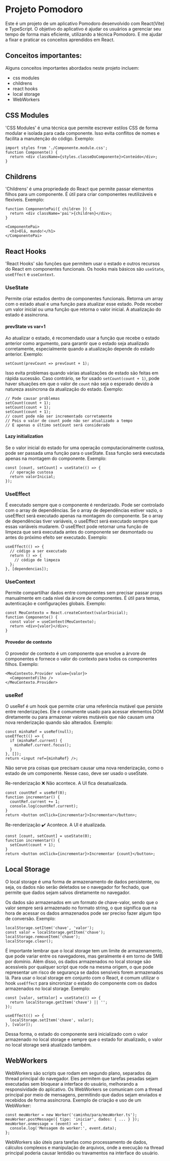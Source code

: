 # Projeto Pomodoro

Este é um projeto de um aplicativo Pomodoro desenvolvido com React(Vite) e
TypeScript. O objetivo do aplicativo é ajudar os usuários a gerenciar seu tempo
de forma mais eficiente, utilizando a técnica Pomodoro. E me ajudar a fixar e
praticar os conceitos aprendidos em React.

## Conceitos importantes:

Alguns conceitos importantes abordados neste projeto incluem:

- css modules
- childrens
- react hooks
- local storage
- WebWorkers

## CSS Modules

'CSS Modules' é uma técnica que permite escrever estilos CSS de forma modular e
isolada para cada componente. Isso evita conflitos de nomes e facilita a
manutenção do código. Exemplo:

```tsx
import styles from './Componente.module.css';
function Componente() {
  return <div className={styles.classeDoComponente}>Conteúdo</div>;
}
```

## Childrens

'Childrens' é uma propriedade do React que permite passar elementos filhos para
um componente. É útil para criar componentes reutilizáveis e flexíveis. Exemplo:

```tsx
function ComponentePai({ children }) {
  return <div className='pai'>{children}</div>;
}
```

```tsx
<ComponentePai>
  <h1>Olá, mundo!</h1>
</ComponentePai>
```

## React Hooks

'React Hooks' são funções que permitem usar o estado e outros recursos do React
em componentes funcionais. Os hooks mais básicos são `useState`, `useEffect` e
`useContext`.

### UseState

Permite criar estados dentro de componentes funcionais. Retorna um array com o
estado atual e uma função para atualizar esse estado. Pode receber um valor
inicial ou uma função que retorna o valor inicial. A atualização do estado é
assíncrona.

#### prevState vs var+1

Ao atualizar o estado, é recomendado usar a função que recebe o estado anterior
como argumento, para garantir que o estado seja atualizado corretamente,
especialmente quando a atualização depende do estado anterior. Exemplo:

```tsx
setCount(prevCount => prevCount + 1);
```

Isso evita problemas quando várias atualizações de estado são feitas em rápida
sucessão. Caso contrário, se for usado `setCount(count + 1)`, pode haver
situações em que o valor de `count` não seja o esperado devido à natureza
assíncrona da atualização do estado. Exemplo:

```tsx
// Pode causar problemas
setCount(count + 1);
setCount(count + 1);
setCount(count + 1);
// count pode não ser incrementado corretamente
// Pois o valor de count pode não ser atualizado a tempo
// E apenas o último setCount será considerado
```

#### Lazy initialization

Se o valor inicial do estado for uma operação computacionalmente custosa, pode
ser passada uma função para o useState. Essa função será executada apenas na
montagem do componente. Exemplo:

```tsx
const [count, setCount] = useState(() => {
  // operação custosa
  return valorInicial;
});
```

### UseEffect

É executado sempre que o componente é renderizado. Pode ser controlado com o
array de dependências. Se o array de dependências estiver vazio, o useEffect
será executado apenas na montagem do componente. Se o array de dependências
tiver variáveis, o useEffect será executado sempre que essas variáveis mudarem.
O useEffect pode retornar uma função de limpeza que será executada antes do
componente ser desmontado ou antes do próximo efeito ser executado. Exemplo:

```tsx
useEffect(() => {
  // código a ser executado
  return () => {
    // código de limpeza
  };
}, [dependencias]);
```

### UseContext

Permite compartilhar dados entre componentes sem precisar passar props
manualmente em cada nível da árvore de componentes. É útil para temas,
autenticação e configurações globais. Exemplo:

```tsx
const MeuContexto = React.createContext(valorInicial);
function Componente() {
  const valor = useContext(MeuContexto);
  return <div>{valor}</div>;
}
```

#### Provedor de contexto

O provedor de contexto é um componente que envolve a árvore de componentes e
fornece o valor do contexto para todos os componentes filhos. Exemplo:

```tsx
<MeuContexto.Provider value={valor}>
  <ComponenteFilho />
</MeuContexto.Provider>
```

### useRef

O useRef é um hook que permite criar uma referência mutável que persiste entre
renderizações. Ele é comumente usado para acessar elementos DOM diretamente ou
para armazenar valores mutáveis que não causam uma nova renderização quando são
alterados. Exemplo:

```tsx
const minhaRef = useRef(null);
useEffect(() => {
  if (minhaRef.current) {
    minhaRef.current.focus();
  }
}, []);
return <input ref={minhaRef} />;
```

Não serve pra coisas que precisam causar uma nova renderização, como o estado de
um componente. Nesse caso, deve ser usado o useState.

Re-renderização ❌ Não acontece. A UI fica desatualizada.

```tsx
const countRef = useRef(0);
function incrementar() {
  countRef.current += 1;
  console.log(countRef.current);
}
return <button onClick={incrementar}>Incrementar</button>;
```

Re-renderização ✔️ Acontece. A UI é atualizada.

```tsx
const [count, setCount] = useState(0);
function incrementar() {
  setCount(count + 1);
}
return <button onClick={incrementar}>Incrementar {count}</button>;
```

## Local Storage

O local storage é uma forma de armazenamento de dados persistente, ou seja, os
dados não serão deletados se o navegador for fechado, que permite que dados
sejam salvos diretamente no navegador.

Os dados são armazenados em um formato de chave-valor, sendo que o valor sempre
será armazenado no formato string, o que significa que na hora de acessar os
dados armazenados pode ser preciso fazer algum tipo de conversão. Exemplo:

```tsx
localStorage.setItem('chave', 'valor');
const valor = localStorage.getItem('chave');
localStorage.removeItem('chave');
localStorage.clear();
```

É importante lembrar que o local storage tem um limite de armazenamento, que
pode variar entre os navegadores, mas geralmente é em torno de 5MB por domínio.
Além disso, os dados armazenados no local storage são acessíveis por qualquer
script que rode na mesma origem, o que pode representar um risco de segurança se
dados sensíveis forem armazenados lá. Para usar o local storage em conjunto com
o React, é comum utilizar o hook `useEffect` para sincronizar o estado do
componente com os dados armazenados no local storage. Exemplo:

```tsx
const [valor, setValor] = useState(() => {
  return localStorage.getItem('chave') || '';
});

useEffect(() => {
  localStorage.setItem('chave', valor);
}, [valor]);
```

Dessa forma, o estado do componente será inicializado com o valor armazenado no
local storage e sempre que o estado for atualizado, o valor no local storage
será atualizado também.

## WebWorkers

WebWorkers são scripts que rodam em segundo plano, separados da thread principal
do navegador. Eles permitem que tarefas pesadas sejam executadas sem bloquear a
interface do usuário, melhorando a responsividade do aplicativo. Os WebWorkers
se comunicam com a thread principal por meio de mensagens, permitindo que dados
sejam enviados e recebidos de forma assíncrona. Exemplo de criação e uso de um
WebWorker:

```tsx
const meuWorker = new Worker('caminho/para/meuWorker.ts');
meuWorker.postMessage({ tipo: 'iniciar', dados: { ... } });
meuWorker.onmessage = (event) => {
  console.log('Mensagem do worker:', event.data);
};
```

WebWorkers são úteis para tarefas como processamento de dados, cálculos
complexos e manipulação de arquivos, onde a execução na thread principal poderia
causar lentidão ou travamentos na interface do usuário.
